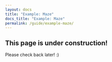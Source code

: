 ```yaml
---
layout: docs
title: "Example: Maze"
docs_title: "Example: Maze"
permalink: /guide/example-maze/
---
```


## This page is under construction!

Please check back later! :)
